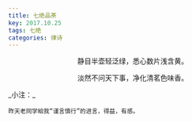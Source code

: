 ```yaml
---
title: 七绝品茶
key: 2017.10.25
tags: 七绝
categories: 律诗
---
```


<p align="center">静目半壶轻泛绿，悉心数片浅含黄。
</p>
<p align="center">淡然不问天下事，净化清茗色味香。
</p>
_小注：_

```
昨天老同学給我“谨言慎行”的进言，得益，有感。
```